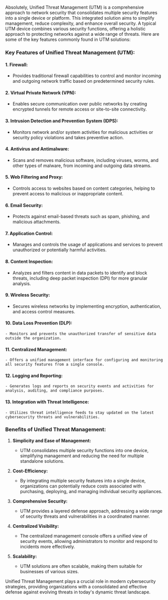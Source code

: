 Absolutely, Unified Threat Management (UTM) is a comprehensive approach to network security that consolidates multiple security features into a single device or platform. This integrated solution aims to simplify management, reduce complexity, and enhance overall security. A typical UTM device combines various security functions, offering a holistic approach to protecting networks against a wide range of threats. Here are some of the key features commonly found in UTM solutions:

### Key Features of Unified Threat Management (UTM):

#### 1. **Firewall:**
   - Provides traditional firewall capabilities to control and monitor incoming and outgoing network traffic based on predetermined security rules.

#### 2. **Virtual Private Network (VPN):**
   - Enables secure communication over public networks by creating encrypted tunnels for remote access or site-to-site connectivity.

#### 3. **Intrusion Detection and Prevention System (IDPS):**
   - Monitors network and/or system activities for malicious activities or security policy violations and takes preventive action.

#### 4. **Antivirus and Antimalware:**
   - Scans and removes malicious software, including viruses, worms, and other types of malware, from incoming and outgoing data streams.

#### 5. **Web Filtering and Proxy:**
   - Controls access to websites based on content categories, helping to prevent access to malicious or inappropriate content.

#### 6. **Email Security:**
   - Protects against email-based threats such as spam, phishing, and malicious attachments.

#### 7. **Application Control:**
   - Manages and controls the usage of applications and services to prevent unauthorized or potentially harmful activities.

#### 8. **Content Inspection:**
   - Analyzes and filters content in data packets to identify and block threats, including deep packet inspection (DPI) for more granular analysis.

#### 9. **Wireless Security:**
   - Secures wireless networks by implementing encryption, authentication, and access control measures.

#### 10. **Data Loss Prevention (DLP):**
    - Monitors and prevents the unauthorized transfer of sensitive data outside the organization.

#### 11. **Centralized Management:**
    - Offers a unified management interface for configuring and monitoring all security features from a single console.

#### 12. **Logging and Reporting:**
    - Generates logs and reports on security events and activities for analysis, auditing, and compliance purposes.

#### 13. **Integration with Threat Intelligence:**
    - Utilizes threat intelligence feeds to stay updated on the latest cybersecurity threats and vulnerabilities.

### Benefits of Unified Threat Management:

1. **Simplicity and Ease of Management:**
   - UTM consolidates multiple security functions into one device, simplifying management and reducing the need for multiple standalone solutions.

2. **Cost-Efficiency:**
   - By integrating multiple security features into a single device, organizations can potentially reduce costs associated with purchasing, deploying, and managing individual security appliances.

3. **Comprehensive Security:**
   - UTM provides a layered defense approach, addressing a wide range of security threats and vulnerabilities in a coordinated manner.

4. **Centralized Visibility:**
   - The centralized management console offers a unified view of security events, allowing administrators to monitor and respond to incidents more effectively.

5. **Scalability:**
   - UTM solutions are often scalable, making them suitable for businesses of various sizes.

Unified Threat Management plays a crucial role in modern cybersecurity strategies, providing organizations with a consolidated and effective defense against evolving threats in today's dynamic threat landscape.
